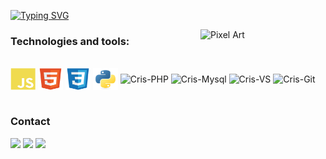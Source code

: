 [![Typing SVG](https://readme-typing-svg.herokuapp.com?font=Fira+Code&pause=1000&color=0719F7&width=435&lines=Ola%2C+bem+vindo+ao+meu+github)](https://git.io/typing-svg)

<img src=https://mir-s3-cdn-cf.behance.net/project_modules/max_1200/5eeea355389655.59822ff824b72.gif alt="Pixel Art" align="right" width="200">

### Technologies and tools:

<div style="display: inline_block"><br>
  <img align="center" alt="Cris-Js" height="35" width="40" src="https://raw.githubusercontent.com/devicons/devicon/master/icons/javascript/javascript-plain.svg">
  <img align="center" alt="Cris-HTML" height="35" width="40" src="https://raw.githubusercontent.com/devicons/devicon/master/icons/html5/html5-original.svg">
  <img align="center" alt="Cris-CSS" height="35" width="40" src="https://raw.githubusercontent.com/devicons/devicon/master/icons/css3/css3-original.svg">
  <img align="center" alt="Python" height="35" width="40" src="https://raw.githubusercontent.com/devicons/devicon/master/icons/python/python-original.svg">
  <img align="center" alt="Cris-PHP" height="35" width="40" src="https://cdn.jsdelivr.net/gh/devicons/devicon/icons/php/php-plain.svg">
  <img align="center" alt= "Cris-Mysql" height="60" width="40" src="https://cdn.jsdelivr.net/gh/devicons/devicon/icons/mysql/mysql-original-wordmark.svg">       
  <img align="center" alt="Cris-VS" height="35" width="40" src="https://cdn.jsdelivr.net/gh/devicons/devicon/icons/vscode/vscode-original.svg">
  <img align="center" alt="Cris-Git" height="35" width="40" src="https://cdn.jsdelivr.net/gh/devicons/devicon/icons/git/git-original.svg">
</div><br>

<div align="center" style="display: flex; justify-content: center;">
  <a href="https://github.com/gilsonpinheiroo7">
  </a>
</div>
    
### Contact

<div> 
  <a href="https://www.linkedin.com/in/gilson-pinheiroo7" target="_blank"><img src="https://img.shields.io/badge/-LinkedIn-%230077B5?style=for-the-badge&logo=linkedin&logoColor=white" target="_blank"></a>
  <a href="mailto:gilsonpinheiro14575@gmail.com"><img src="https://img.shields.io/badge/-Gmail-%23333?style=for-the-badge&logo=gmail&logoColor=white" target="_blank"></a>
   <a href="https://wa.me/55981991877854" target="_blank">
    <img src="https://img.shields.io/badge/-WhatsApp-%25D366?style=for-the-badge&logo=whatsapp&logoColor=white" target="_blank">
  </a>
</div>

